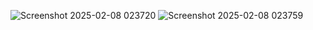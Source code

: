 ![Screenshot 2025-02-08 023720](https://github.com/user-attachments/assets/a3e0239b-97df-40ee-9aef-cd495d8c3be8)
![Screenshot 2025-02-08 023759](https://github.com/user-attachments/assets/274b0eb2-8fc9-4a7a-96bb-d88e4dfa84dd)
